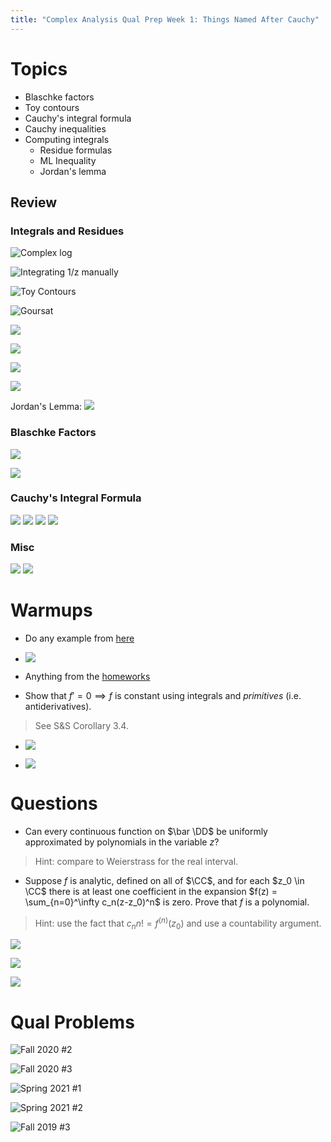 ```yaml
---
title: "Complex Analysis Qual Prep Week 1: Things Named After Cauchy"
---
```


# Topics

- Blaschke factors
- Toy contours
- Cauchy's integral formula
- Cauchy inequalities
-   Computing integrals
	-   Residue formulas
	-   ML Inequality
	-  Jordan's lemma


## Review

### Integrals and Residues

![Complex log](../../attachments/Pasted%20image%2020210527180305.png)

![Integrating 1/z manually](../../attachments/Pasted%20image%2020210527181024.png)

![Toy Contours](../../attachments/Pasted%20image%2020210527175306.png)

![Goursat](../../attachments/Pasted%20image%2020210527175221.png)

![](../../attachments/Pasted%20image%2020210527175947.png)

![](../../attachments/Pasted%20image%2020210527181758.png)

![](../../attachments/Pasted%20image%2020210527181839.png)

![](../../attachments/Pasted%20image%2020210527181812.png)

Jordan's Lemma:
![](../../attachments/Pasted%20image%2020210527182026.png)


### Blaschke Factors

![](../../attachments/Pasted%20image%2020210527181155.png)

![](../../attachments/Pasted%20image%2020210527181214.png)

### Cauchy's Integral Formula
![](../../attachments/Pasted%20image%2020210527175202.png)
![](../../attachments/Pasted%20image%2020210527175341.png)
![](../../attachments/Pasted%20image%2020210527175355.png)
![](../../attachments/Pasted%20image%2020210527175413.png)

### Misc

![](../../attachments/Pasted%20image%2020210527175424.png)
![](../../attachments/Pasted%20image%2020210527175435.png)


# Warmups

- Do any example from [here](http://home.iitk.ac.in/~psraj/mth102/lecture_notes/comp8.pdf)

- ![](../../attachments/Pasted%20image%2020210527174041.png)

- Anything from the [homeworks](https://www.notion.so/Complex-Analysis-3ca8032a73fc4366836a9f5085f5e601)

- Show that $f'=0 \implies f$ is constant using integrals and *primitives* (i.e. antiderivatives). 

> See S&S Corollary 3.4.

- ![](../../attachments/Pasted%20image%2020210527175840.png)

- ![](../../attachments/Pasted%20image%2020210527180104.png)

# Questions

- Can every continuous function on $\bar \DD$ be uniformly approximated by polynomials in the variable $z$?

> Hint: compare to Weierstrass for the real interval.

- Suppose $f$ is analytic, defined on all of $\CC$, and for each $z_0 \in \CC$ there is at least one coefficient in the expansion $f(z) = \sum_{n=0}^\infty c_n(z-z_0)^n$ is zero.
Prove that $f$ is a polynomial.

> Hint: use the fact that $c_n n! = f^{(n)}(z_0)$ and use a countability argument.

![](../../attachments/Pasted%20image%2020210527172954.png)

![](../../attachments/Pasted%20image%2020210527173005.png)

![](../../attachments/Pasted%20image%2020210527173030.png)

# Qual Problems

![Fall 2020 #2](../../attachments/Pasted%20image%2020210527173251.png)

![Fall 2020 #3](../../attachments/Pasted%20image%2020210527173330.png)

![Spring 2021 #1](../../attachments/Pasted%20image%2020210527173157.png)

![Spring 2021 #2](../../attachments/Pasted%20image%2020210527173111.png)

![Fall 2019 #3](../../attachments/Pasted%20image%2020210527173427.png)